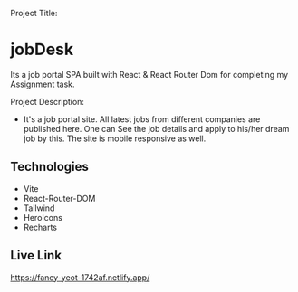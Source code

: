 Project Title:

# jobDesk

Its a job portal SPA built with React & React Router Dom for completing my Assignment task.

Project Description:

- It's a job portal site. All latest jobs from different companies are published here. One can See the job details and apply to his/her dream job by this. The site is mobile responsive as well.

## Technologies

- Vite
- React-Router-DOM
- Tailwind
- HeroIcons
- Recharts

## Live Link

https://fancy-yeot-1742af.netlify.app/
